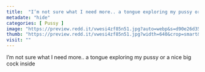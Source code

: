 ```yaml
---
title:  "I’m not sure what I need more.. a tongue exploring my pussy or a nice big cock inside"
metadate: "hide"
categories: [ Pussy ]
image: "https://preview.redd.it/vwesi4zf85n51.jpg?auto=webp&s=d90e26d35ac46403c402c9f0c134f72442b2e0ce"
thumb: "https://preview.redd.it/vwesi4zf85n51.jpg?width=640&crop=smart&auto=webp&s=357c33cc56ad03a1069a3ec817156478b4c1c327"
visit: ""
---
```

I’m not sure what I need more.. a tongue exploring my pussy or a nice big cock inside
